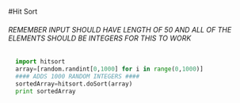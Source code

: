 #Hit Sort
###### REMEMBER INPUT SHOULD HAVE LENGTH OF 50 AND ALL OF THE ELEMENTS SHOULD BE INTEGERS FOR THIS TO WORK
```python 
  import hitsort
  array=[random.randint[0,1000] for i in range(0,1000)]
  #### ADDS 1000 RANDOM INTEGERS ####
  sortedArray=hitsort.doSort(array)
  print sortedArray
  
````
